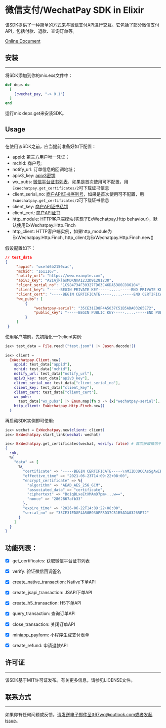 <!-- MDOC !-->
# 微信支付/WechatPay SDK in Elixir
该SDK提供了一种简单的方式来与微信支付API进行交互。它包括了部分微信支付API，包括付款、退款、查询订单等。

[Online Document](https://hexdocs.pm/ex_wechatpay/0.1.0)

## 安装
---
将SDK添加到你的mix.exs文件中：

```Elixir
def deps do
  [
    {:wechat_pay, "~> 0.1"}
  ]
end
```

运行mix deps.get来安装SDK。


## Usage
---
在使用该SDK之前，应当提前准备好如下配置：

- appid: 第三方用户唯一凭证；
- mchid: 商户号;
- notify_url: 订单信息的回调地址；
- apiv3_key: [apiv3密钥](https://pay.weixin.qq.com/wiki/doc/apiv3/wechatpay/wechatpay3_2.shtml)
- wx_pubs: [微信平台证书列表](https://pay.weixin.qq.com/wiki/doc/apiv3/apis/wechatpay5_1.shtml)，如果是首次使用可不配置，用`ExWechatpay.get_certificates/2`可下载证书信息
- client_serial_no: [商户API证书序列号](https://pay.weixin.qq.com/wiki/doc/apiv3/wechatpay/wechatpay7_0.shtml)，如果是首次使用可不配置，用`ExWechatpay.get_certificates/2`可下载证书信息
- client_key: [商户API证书私钥](https://pay.weixin.qq.com/wiki/doc/apiv3/wechatpay/wechatpay7_0.shtml)
- client_cert: [商户API证书](https://pay.weixin.qq.com/wiki/doc/apiv3/wechatpay/wechatpay7_0.shtml)
- http_module: HTTP客户端模块(实现了ExWechatpay.Http behaviour)，默认使用ExWechatpay.Http.Finch
- http_client: HTTP客户端实例，如果http_module为ExWechatpay.Http.Finch, http_client为ExWechatpay.Http.Finch.new()


假设配置如下：
```json
// test_data
{
     "appid": "wxefd6b2150cac",
     "mchid": "1611167",
     "notify_url": "https://www.example.com",
     "apiv3_key": "A21AjklasMDKNmA1232D91281230",
     "client_serial_no": "1C984734F30327FD63C46DA5386C086104",
     "client_key": "-----BEGIN PRIVATE KEY-----.....-----END PRIVATE KEY-----\n",
     "client_cert": "-----BEGIN CERTIFICATE-----.....-----END CERTIFICATE-----\n",
     "wx_pubs": [
         {
             "wechatpay-serial": "35CE31ED8F4A5037C51B5ADA03265E72",
             "public_key": "-----BEGIN PUBLIC KEY-----.....-----END PUBLIC KEY-----\n"
         }
     ]
 }
```

使用客户端前，先初始化一个client实例:

```Elixir
iex> test_data = File.read!("test.json") |> Jason.decode!()
     
iex> client =
  ExWechatpay.Client.new(
    appid: test_data["appid"],
    mchid: test_data["mchid"],
    notify_url: test_data["notify_url"],
    apiv3_key: test_data["apiv3_key"],
    client_serial_no: test_data["client_serial_no"],
    client_key: test_data["client_key"],
    client_cert: test_data["client_cert"],
    wx_pubs:
      test_data["wx_pubs"] |> Enum.map(fn x -> {x["wechatpay-serial"], x["public_key"]} end),
    http_client: ExWechatpay.Http.Finch.new()
  )
```

再启动SDK实例即可使用:

```Elixir
iex> wechat = ExWechatpay.new(client: client)
iex> ExWechatpay.start_link(wechat: wechat)

iex> ExWechatpay.get_certificates(wechat, verify: false) # 首次获取微信平台证书列表时可设置不验证
{
  :ok,
  %{
    "data" => [
      %{
        "certificate" => "-----BEGIN CERTIFICATE-----\nMIID3DCCAsSgAwIBAgIUNc4x7Y9KULkw...\n-----END CERTIFICATE-----",
        "effective_time" => "2021-06-23T14:09:22+08:00",
        "encrypt_certificate" => %{
          "algorithm" => "AEAD_AES_256_GCM",
          "associated_data" => "certificate",
          "ciphertext" => "BoiqBLxeEtXMAmD7pm+...w==",
          "nonce" => "2862867afb33"
        },
        "expire_time" => "2026-06-22T14:09:22+08:00",
        "serial_no" => "35CE31ED8F4A50B930FF8D37C51B5ADA03265E72"
      }
    ]
  }
}
```

## 功能列表：

- [x] get_certificates: 获取微信平台证书列表
- [x] verify: 验证微信回调签名
- [x] create_native_transaction: Native下单API
- [x] create_jsapi_transaction: JSAPI下单API
- [x] create_h5_transaction: H5下单API
- [x] query_transaction: 查询订单API
- [x] close_transaction: 关闭订单API
- [x] miniapp_payform: 小程序生成支付表单
- [x] create_refund: 申请退款API



## 许可证
---
该SDK基于MIT许可证发布。有关更多信息，请参见LICENSE文件。


## 联系方式
---
如果你有任何问题或反馈，请发送电子邮件至tt67wq@outlook.com或者发起issue。



